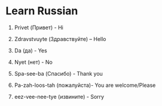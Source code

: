 # Learn Russian

1. Privet (Привет) - Hi

2. Zdravstvuyte (Здравствуйте) – Hello



3. Da (да) - Yes

4. Nyet (нет) - No

5. Spa-see-ba (Спасибо) - Thank you

6. Pa-zah-loos-tah (пожалуйста)- You are welcome/Please

7. eez-vee-nee-tye (извините) - Sorry
